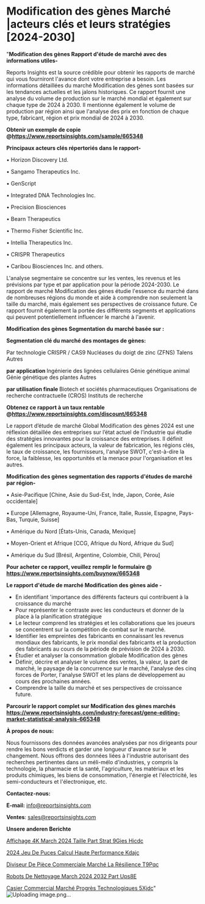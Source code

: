 # Modification des gènes Marché |acteurs clés et leurs stratégies [2024-2030]

"<strong>Modification des gènes Rapport d'étude de marché avec des informations utiles-</strong>

Reports Insights est la source crédible pour obtenir les rapports de marché qui vous fourniront l'avance dont votre entreprise a besoin. Les informations détaillées du marché Modification des gènes sont basées sur les tendances actuelles et les jalons historiques. Ce rapport fournit une analyse du volume de production sur le marché mondial et également sur chaque type de 2024 à 2030. Il mentionne également le volume de production par région ainsi que l'analyse des prix en fonction de chaque type, fabricant, région et prix mondial de 2024 à 2030.

<strong><b>Obtenir un exemple de copie @</b></strong><a href=https://www.reportsinsights.com/sample/665348><strong><b>https://www.reportsinsights.com/sample/665348</b></strong></a>

<b>Principaux acteurs clés répertoriés dans le rapport-</b>

<b> </b>• Horizon Discovery Ltd.

• Sangamo Therapeutics Inc.

• GenScript

• Integrated DNA Technologies Inc.

• Precision Biosciences

• Bearn Therapeutics

• Thermo Fisher Scientific Inc.

• Intellia Therapeutics Inc.

• CRISPR Therapeutics

• Caribou Biosciences Inc. and others.

L'analyse segmentaire se concentre sur les ventes, les revenus et les prévisions par type et par application pour la période 2024-2030. Le rapport de marché Modification des gènes étudie l'essence du marché dans de nombreuses régions du monde et aide à comprendre non seulement la taille du marché, mais également ses perspectives de croissance future. Ce rapport fournit également la portée des différents segments et applications qui peuvent potentiellement influencer le marché à l'avenir.

<strong>Modification des gènes Segmentation du marché basée sur :</strong>

<strong> Segmentation clé du marché des montages de gènes: </strong>

Par technologie
CRISPR / CAS9
Nucléases du doigt de zinc (ZFNS)
Talens
Autres

<strong> par application </strong>
Ingénierie des lignées cellulaires
Génie génétique animal
Génie génétique des plantes
Autres

<strong> par utilisation finale </strong>
Biotech et sociétés pharmaceutiques
Organisations de recherche contractuelle (CROS)
Instituts de recherche

<strong><b>Obtenez ce rapport à un taux rentable @</b></strong><a href=https://www.reportsinsights.com/discount/665348><strong><b>https://www.reportsinsights.com/discount/665348</b></strong></a>

Le rapport d’étude de marché Global Modification des gènes 2024 est une réflexion détaillée des entreprises sur l’état actuel de l’industrie qui étudie des stratégies innovantes pour la croissance des entreprises. Il définit également les principaux acteurs, la valeur de fabrication, les régions clés, le taux de croissance, les fournisseurs, l'analyse SWOT, c'est-à-dire la force, la faiblesse, les opportunités et la menace pour l'organisation et les autres.

<strong>Modification des gènes segmentation des rapports d'études de marché par région-</strong>

• Asie-Pacifique [Chine, Asie du Sud-Est, Inde, Japon, Corée, Asie occidentale]

• Europe [Allemagne, Royaume-Uni, France, Italie, Russie, Espagne, Pays-Bas, Turquie, Suisse]

• Amérique du Nord [États-Unis, Canada, Mexique]

• Moyen-Orient et Afrique [CCG, Afrique du Nord, Afrique du Sud]

• Amérique du Sud [Brésil, Argentine, Colombie, Chili, Pérou]

<strong>Pour acheter ce rapport, veuillez remplir le formulaire @   <a href=https://www.reportsinsights.com/buynow/665348>https://www.reportsinsights.com/buynow/665348</a></strong>

<strong>Le rapport d'étude de marché Modification des gènes aide -</strong>
<ul>
  <li>En identifiant 'importance des différents facteurs qui contribuent à la croissance du marché</li>
  <li>Pour représenter le contraste avec les conducteurs et donner de la place à la planification stratégique</li>
  <li>Le lecteur comprend les stratégies et les collaborations que les joueurs se concentrent sur la compétition de combat sur le marché.</li>
  <li>Identifier les empreintes des fabricants en connaissant les revenus mondiaux des fabricants, le prix mondial des fabricants et la production des fabricants au cours de la période de prévision de 2024 à 2030.</li>
  <li>Étudier et analyser la consommation globale Modification des gènes</li>
  <li>Définir, décrire et analyser le volume des ventes, la valeur, la part de marché, le paysage de la concurrence sur le marché, l'analyse des cinq forces de Porter, l'analyse SWOT et les plans de développement au cours des prochaines années.</li>
  <li>Comprendre la taille du marché et ses perspectives de croissance future.</li>
</ul>

<strong>Parcourir le rapport complet sur Modification des gènes marchés <a href=https://www.reportsinsights.com/industry-forecast/gene-editing-market-statistical-analysis-665348>https://www.reportsinsights.com/industry-forecast/gene-editing-market-statistical-analysis-665348</a></strong>

<strong>À propos de nous:</strong>

Nous fournissons des données avancées analysées par nos dirigeants pour rendre les bons verdicts et garder une longueur d'avance sur le changement. Nous offrons des données liées à l'industrie autorisant des recherches pertinentes dans un méli-mélo d'industries, y compris la technologie, la pharmacie et la santé, l'agriculture, les matériaux et les produits chimiques, les biens de consommation, l'énergie et l'électricité, les semi-conducteurs et l'électronique, etc.

<strong>Contactez-nous:</strong>

<strong>E-mail:</strong> <a href=mailto:info@reportsinsights.com>info@reportsinsights.com</a>

<strong>Ventes</strong>: <a href=mailto:sales@reportsinsights.com>sales@reportsinsights.com</a>

<strong>Unsere anderen Berichte</strong>

<a href=https://www.linkedin.com/pulse/affichage-4k-march%C3%A9-2024-taille-part-strat%C3%A9gies-hicdc/>Affichage 4K March 2024 Taille Part Strat 9Gies Hicdc</a>

<a href=https://www.linkedin.com/pulse/2024-jeu-de-puces-calcul-haute-performance-kdajc/>2024 Jeu De Puces Calcul Haute Performance Kdajc</a>

<a href=https://www.linkedin.com/pulse/diviseur-de-pièce-commerciale-marché-la-résilience-t9pqc/>Diviseur De Pièce Commerciale Marché La Résilience T9Pqc</a>

<a href=https://www.linkedin.com/pulse/robots-de-nettoyage-march%C3%A9-2024-2032-part-ups8e/>Robots De Nettoyage March 2024 2032 Part Ups8E</a>

<a href=https://www.linkedin.com/pulse/casier-commercial-marché-progrès-technologiques-5xjdc/>Casier Commercial Marché Progrès Technologiques 5Xjdc</a>"
![Uploading image.png…]()
